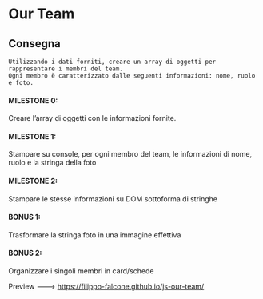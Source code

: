 # Our Team
## Consegna
    Utilizzando i dati forniti, creare un array di oggetti per rappresentare i membri del team.
    Ogni membro è caratterizzato dalle seguenti informazioni: nome, ruolo e foto.
#### MILESTONE 0:
Creare l’array di oggetti con le informazioni fornite.

#### MILESTONE 1:
Stampare su console, per ogni membro del team, le informazioni di nome, ruolo e la stringa della foto

#### MILESTONE 2:
Stampare le stesse informazioni su DOM sottoforma di stringhe

#### BONUS 1:
Trasformare la stringa foto in una immagine effettiva

#### BONUS 2:
Organizzare i singoli membri in card/schede

Preview ---> https://filippo-falcone.github.io/js-our-team/